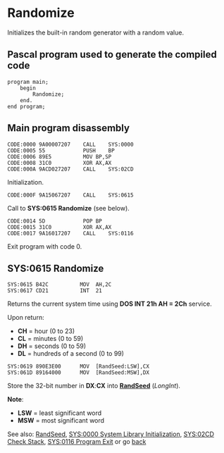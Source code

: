 # Randomize

Initializes the built-in random generator with a random value.

## Pascal program used to generate the compiled code

```
program main;
    begin
        Randomize;
    end.
end program;
```

## Main program disassembly

```
CODE:0000 9A00007207    CALL	SYS:0000
CODE:0005 55            PUSH	BP
CODE:0006 89E5          MOV	BP,SP
CODE:0008 31C0          XOR	AX,AX
CODE:000A 9ACD027207    CALL	SYS:02CD
```

Initialization.

```
CODE:000F 9A15067207    CALL	SYS:0615
```

Call to **SYS:0615 Randomize** (see below).

```
CODE:0014 5D            POP	BP
CODE:0015 31C0          XOR	AX,AX
CODE:0017 9A16017207    CALL	SYS:0116
```

Exit program with code 0.

## SYS:0615 Randomize

```
SYS:0615 B42C          MOV	AH,2C
SYS:0617 CD21          INT	21
```

Returns the current system time using **DOS INT 21h AH = 2Ch** service.

Upon return:
- **CH** = hour (0 to 23)
- **CL** = minutes (0 to 59)
- **DH** = seconds (0 to 59)
- **DL** = hundreds of a second (0 to 99)

```
SYS:0619 890E3E00      MOV	[RandSeed:LSW],CX
SYS:061D 89164000      MOV	[RandSeed:MSW],DX
```

Store the 32-bit number in **DX**:**CX** into **[RandSeed](../DATA.md)** (*LongInt*).

**Note**:
- **LSW** = least significant word
- **MSW** = most significant word

See also: [RandSeed](../DATA.md), [SYS:0000 System Library Initialization](../0000-INIT.md), [SYS:02CD Check Stack](../02CD-CHECK-STACK.md), [SYS:0116 Program Exit](../0113-CTRL-C-HANDLER.md) or go [back](../../README.md)